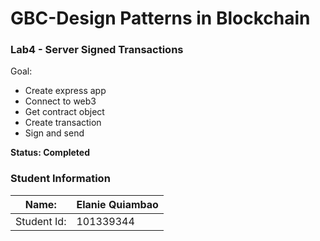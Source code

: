 GBC-Design Patterns in Blockchain
===================================
### Lab4 - Server Signed Transactions

Goal:
* Create express app
* Connect to web3
* Get contract object
* Create transaction
* Sign and send


**Status: Completed** 

### Student Information

Name:       | Elanie Quiambao 
------------|------------
Student Id: | 101339344
